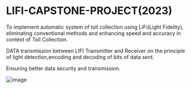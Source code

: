 # LIFI-CAPSTONE-PROJECT(2023)

To implement automatic system of toll collection using LiFi(Light Fidelity), eliminating conventional methods and enhancing speed and accuracy in context of Toll Collection.

DATA transmission between LIFI Transmitter and Receiver on the principle of light detection,encoding and decoding of bits of data sent.

Ensuring better data security and transmission.



![image](https://github.com/Arpit-Sagar/LIFI-CAPSTONE-PROJECT-/assets/96679459/9feb80d5-31fc-4d2c-9c26-ae5b4560a7a4)

